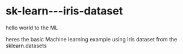 # sk-learn---iris-dataset
hello world to the ML

heres the basic Machine learning example using Iris dataset from the sklearn.datasets
